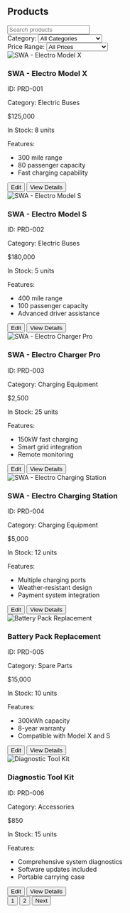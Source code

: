<section id="products" class="page">
    <h1>Products</h1>
      <div class="filter-container">
          <div class="search-filter">
              <input type="text" id="product-search" placeholder="Search products">
              <i class="fas fa-search"></i>
          </div>
          <div class="category-filter">
              <label for="category-select">Category:</label>
              <select id="category-select">
                  <option value="all">All Categories</option>
                  <option value="buses">Electric Buses</option>
                  <option value="chargers">Charging Equipment</option>
                  <option value="parts">Spare Parts</option>
                  <option value="accessories">Accessories</option>
              </select>
          </div>
          <div class="price-filter">
              <label for="price-range">Price Range:</label>
              <select id="price-range">
                  <option value="all">All Prices</option>
                  <option value="0-1000">$0 - $1,000</option>
                  <option value="1000-10000">$1,000 - $10,000</option>
                  <option value="10000-100000">$10,000 - $100,000</option>
                  <option value="100000+">$100,000+</option>
              </select>
          </div>
      </div>
      <div class="products-grid">
          <div class="product-card">
              <div class="product-image">
                  <img src="https://via.placeholder.com/300x200?text=SWA - Electro+Model+X" alt="SWA - Electro Model X">
              </div>
              <div class="product-details">
                  <h3>SWA - Electro Model X</h3>
                  <p class="product-id">ID: PRD-001</p>
                  <p class="product-category">Category: Electric Buses</p>
                  <p class="product-price">$125,000</p>
                  <p class="product-stock">In Stock: 8 units</p>
                  <div class="product-features">
                      <p>Features:</p>
                      <ul>
                          <li>300 mile range</li>
                          <li>80 passenger capacity</li>
                          <li>Fast charging capability</li>
                      </ul>
                  </div>
                  <div class="product-actions">
                      <button class="btn-primary edit-product" data-id="PRD-001">Edit</button>
                      <button class="btn-secondary">View Details</button>
                  </div>
              </div>
          </div>
          <div class="product-card">
              <div class="product-image">
                  <img src="https://via.placeholder.com/300x200?text=SWA - Electro+Model+S" alt="SWA - Electro Model S">
              </div>
              <div class="product-details">
                  <h3>SWA - Electro Model S</h3>
                  <p class="product-id">ID: PRD-002</p>
                  <p class="product-category">Category: Electric Buses</p>
                  <p class="product-price">$180,000</p>
                  <p class="product-stock">In Stock: 5 units</p>
                  <div class="product-features">
                      <p>Features:</p>
                      <ul>
                          <li>400 mile range</li>
                          <li>100 passenger capacity</li>
                          <li>Advanced driver assistance</li>
                      </ul>
                  </div>
                  <div class="product-actions">
                      <button class="btn-primary edit-product" data-id="PRD-002">Edit</button>
                      <button class="btn-secondary">View Details</button>
                  </div>
              </div>
          </div>
          <div class="product-card">
              <div class="product-image">
                  <img src="https://via.placeholder.com/300x200?text=SWA - Electro+Charger+Pro" alt="SWA - Electro Charger Pro">
              </div>
              <div class="product-details">
                  <h3>SWA - Electro Charger Pro</h3>
                  <p class="product-id">ID: PRD-003</p>
                  <p class="product-category">Category: Charging Equipment</p>
                  <p class="product-price">$2,500</p>
                  <p class="product-stock">In Stock: 25 units</p>
                  <div class="product-features">
                      <p>Features:</p>
                      <ul>
                          <li>150kW fast charging</li>
                          <li>Smart grid integration</li>
                          <li>Remote monitoring</li>
                      </ul>
                  </div>
                  <div class="product-actions">
                      <button class="btn-primary edit-product" data-id="PRD-003">Edit</button>
                      <button class="btn-secondary">View Details</button>
                  </div>
              </div>
          </div>
          <div class="product-card">
              <div class="product-image">
                  <img src="https://via.placeholder.com/300x200?text=SWA - Electro+Charging+Station" alt="SWA - Electro Charging Station">
              </div>
              <div class="product-details">
                  <h3>SWA - Electro Charging Station</h3>
                  <p class="product-id">ID: PRD-004</p>
                  <p class="product-category">Category: Charging Equipment</p>
                  <p class="product-price">$5,000</p>
                  <p class="product-stock">In Stock: 12 units</p>
                  <div class="product-features">
                      <p>Features:</p>
                      <ul>
                          <li>Multiple charging ports</li>
                          <li>Weather-resistant design</li>
                          <li>Payment system integration</li>
                      </ul>
                  </div>
                  <div class="product-actions">
                      <button class="btn-primary edit-product" data-id="PRD-004">Edit</button>
                      <button class="btn-secondary">View Details</button>
                  </div>
              </div>
          </div>
          <div class="product-card">
              <div class="product-image">
                  <img src="https://via.placeholder.com/300x200?text=Battery+Pack+Replacement" alt="Battery Pack Replacement">
              </div>
              <div class="product-details">
                  <h3>Battery Pack Replacement</h3>
                  <p class="product-id">ID: PRD-005</p>
                  <p class="product-category">Category: Spare Parts</p>
                  <p class="product-price">$15,000</p>
                  <p class="product-stock">In Stock: 10 units</p>
                  <div class="product-features">
                      <p>Features:</p>
                      <ul>
                          <li>300kWh capacity</li>
                          <li>8-year warranty</li>
                          <li>Compatible with Model X and S</li>
                      </ul>
                  </div>
                  <div class="product-actions">
                      <button class="btn-primary edit-product" data-id="PRD-005">Edit</button>
                      <button class="btn-secondary">View Details</button>
                  </div>
              </div>
          </div>
          <div class="product-card">
              <div class="product-image">
                  <img src="https://via.placeholder.com/300x200?text=Diagnostic+Tool+Kit" alt="Diagnostic Tool Kit">
              </div>
              <div class="product-details">
                  <h3>Diagnostic Tool Kit</h3>
                  <p class="product-id">ID: PRD-006</p>
                  <p class="product-category">Category: Accessories</p>
                  <p class="product-price">$850</p>
                  <p class="product-stock">In Stock: 15 units</p>
                  <div class="product-features">
                      <p>Features:</p>
                      <ul>
                          <li>Comprehensive system diagnostics</li>
                          <li>Software updates included</li>
                          <li>Portable carrying case</li>
                      </ul>
                  </div>
                  <div class="product-actions">
                      <button class="btn-primary edit-product" data-id="PRD-006">Edit</button>
                      <button class="btn-secondary">View Details</button>
                  </div>
              </div>
          </div>
      </div>
      <div class="pagination">
          <button class="page-btn active">1</button>
          <button class="page-btn">2</button>
          <button class="page-btn">Next</button>
      </div>
  </section>